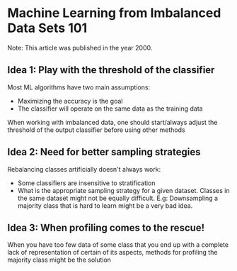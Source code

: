 # Machine Learning from Imbalanced Data Sets 101

Note: This article was published in the year 2000.

## Idea 1: Play with the threshold of the classifier

Most ML algorithms have two main assumptions:

- Maximizing the accuracy is the goal
- The classifier will operate on the same data as the training data

When working with imbalanced data, one should start/always adjust the threshold of the output classifier before using other methods

## Idea 2: Need for better sampling strategies

Rebalancing classes artificially doesn't always work:

- Some classifiers are insensitive to stratification
- What is the appropriate sampling strategy for a given dataset. Classes in the same dataset might not be equally difficult. E.g: Downsampling a majority class that is hard to learn might be a very bad idea.

## Idea 3: When profiling comes to the rescue!

When you have too few data of some class that you end up with a complete lack of representation of certain of its aspects, methods for profiling the majority class might be the solution

